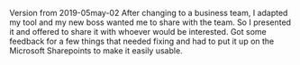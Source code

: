 Version from 2019-05may-02
After changing to a business team, I adapted my tool and my new boss wanted me to share with the team.
So I presented it and offered to share it with whoever would be interested.
Got some feedback for a few things that needed fixing and had to put it up on the Microsoft Sharepoints to make it easily usable.
